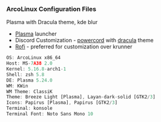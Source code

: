 ### ArcoLinux Configuration Files

Plasma with Dracula theme, kde blur

- [Plasma](https://kde.org/plasma-desktop/) launcher
- Discord Customization - [powercord](https://github.com/powercord-org/powercord) with [dracula](https://github.com/x6r/dracula) theme
- [Rofi](https://draculatheme.com/rofi) - preferred for customization over krunner

```js
OS: ArcoLinux x86_64
Host: MS-7A38 2.0
Kernel: 5.16.8-arch1-1
Shell: zsh 5.8
DE: Plasma 5.24.0
WM: KWin
WM Theme: ClassiK
Theme: Breeze Light [Plasma], Layan-dark-solid [GTK2/3]
Icons: Papirus [Plasma], Papirus [GTK2/3]
Terminal: konsole
Terminal Font: Noto Sans Mono 10
```
